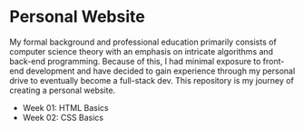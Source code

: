# Personal Website
My formal background and professional education primarily consists of computer science theory with an emphasis on intricate algorithms and back-end programming.
Because of this, I had minimal exposure to front-end development and have decided to gain experience through my personal drive to eventually become a full-stack dev.
This repository is my journey of creating a personal website.

 - Week 01: HTML Basics
 - Week 02: CSS Basics